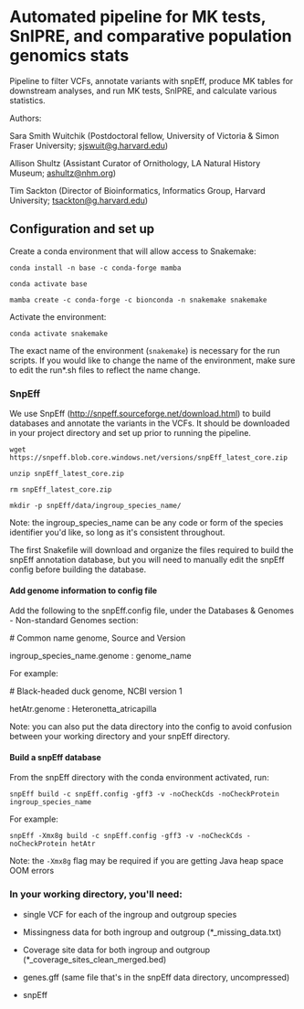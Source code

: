 # Automated pipeline for MK tests, SnIPRE, and comparative population genomics stats

Pipeline to filter VCFs, annotate variants with snpEff, produce MK tables for downstream analyses, and run MK tests, SnIPRE, and calculate various statistics.

Authors: 


Sara Smith Wuitchik (Postdoctoral fellow, University of Victoria & Simon Fraser University; sjswuit@g.harvard.edu)  

Allison Shultz (Assistant Curator of Ornithology, LA Natural History Museum; ashultz@nhm.org)

Tim Sackton (Director of Bioinformatics, Informatics Group, Harvard University; tsackton@g.harvard.edu)

## Configuration and set up

Create a conda environment that will allow access to Snakemake:

```conda install -n base -c conda-forge mamba```

```conda activate base```

```mamba create -c conda-forge -c bionconda -n snakemake snakemake```

Activate the environment:

```conda activate snakemake```  

The exact name of the environment (```snakemake```) is necessary for the run scripts. If you would like to change the name of the environment, make sure to edit the run*.sh files to reflect the name change.

### SnpEff

We use SnpEff (http://snpeff.sourceforge.net/download.html) to build databases and annotate the variants in the VCFs. It should be downloaded in your project directory and set up prior to running the pipeline.

```wget https://snpeff.blob.core.windows.net/versions/snpEff_latest_core.zip```

```unzip snpEff_latest_core.zip```

```rm snpEff_latest_core.zip``` 

```mkdir -p snpEff/data/ingroup_species_name/```  

Note: the ingroup_species_name can be any code or form of the species identifier you'd like, so long as it's consistent throughout.  

The first Snakefile will download and organize the files required to build the snpEff annotation database, but you will need to manually edit the snpEff config before building the database.

#### Add genome information to config file

Add the following to the snpEff.config file, under the Databases & Genomes - Non-standard Genomes section:

\# Common name genome, Source and Version

ingroup_species_name.genome : genome_name

For example: 

\# Black-headed duck genome, NCBI version 1

hetAtr.genome : Heteronetta_atricapilla  

Note: you can also put the data directory into the config to avoid confusion between your working directory and your snpEff directory.  


#### Build a snpEff database

From the snpEff directory with the conda environment activated, run: 

```snpEff build -c snpEff.config -gff3 -v -noCheckCds -noCheckProtein ingroup_species_name```  

For example:  

```snpEff -Xmx8g build -c snpEff.config -gff3 -v -noCheckCds -noCheckProtein hetAtr```  

Note: the ```-Xmx8g``` flag may be required if you are getting Java heap space OOM errors  

### In your working directory, you'll need: 

- single VCF for each of the ingroup and outgroup species  

- Missingness data for both ingroup and outgroup (\*_missing_data.txt)

- Coverage site data for both ingroup and outgroup (\*_coverage_sites_clean_merged.bed)

- genes.gff (same file that's in the snpEff data directory, uncompressed)  

- snpEff

